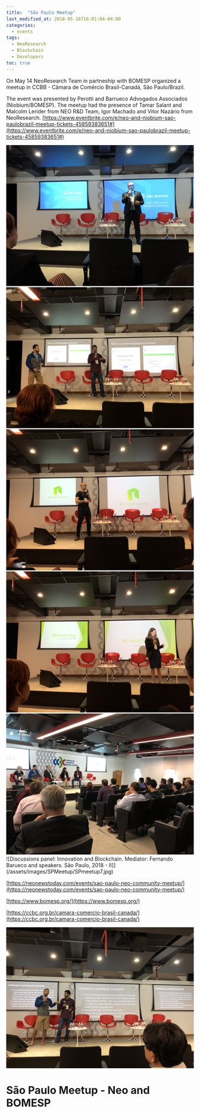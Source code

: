 ```yaml
---
title:  "São Paulo Meetup"
last_modified_at: 2018-05-16T16:01:04-04:00
categories:
  - events
tags:
  - NeoResearch
  - Blockchain
  - Developers
toc: true
---
```


On May 14 NeoResearch Team in partneship with BOMESP organized a meetup in CCBB - Câmara de Comércio Brasil-Canadá, São Paulo/Brazil.

The event was presented by Perotti and Barrueco Advogados Associados (Niobium/BOMESP).
The meetup had the presence of Tamar Salant and Malcolm Lerider from NEO R&D Team, Igor Machado and Vitor Nazário from NeoResearch.
[https://www.eventbrite.com/e/neo-and-niobium-sao-paulobrazil-meetup-tickets-45859383651#](https://www.eventbrite.com/e/neo-and-niobium-sao-paulobrazil-meetup-tickets-45859383651#)


![Fernando Barrueco (Niobium/BOMESP) presentation about: Distributive Economy - tokenization. São Paulo, 2018.](/assets/images/SPMeetup/SPmeetup1.jpg)
![Igor Coelho and Vitor Coelho (NeoResearch) presentation about: New opportunities for the development of distributed applications. São Paulo, 2018 - I](/assets/images/SPMeetup/SPmeetup3.jpg)
![Malcolm Lerider (Neo R&D) presentation about NEO Smart Economy. São Paulo, 2018](/assets/images/SPMeetup/SPmeetup4.jpg)
![Tamar Salant (Neo R&D) presentation about NEO Smart Economy. São Paulo, 2018](/assets/images/SPMeetup/SPmeetup5.jpg)
![Discussions panel: Innovation and Blockchain. Mediator: Fernando Barueco and speakers. São Paulo, 2018 - I](/assets/images/SPMeetup/SPmeetup6.jpg)
![Discussions panel: Innovation and Blockchain. Mediator: Fernando Barueco and speakers. São Paulo, 2018 - II]](/assets/images/SPMeetup/SPmeetup7.jpg)

[https://neonewstoday.com/events/sao-paulo-neo-community-meetup/](https://neonewstoday.com/events/sao-paulo-neo-community-meetup/)

[https://www.bomesp.org/](https://www.bomesp.org/)

[https://ccbc.org.br/camara-comercio-brasil-canada/](https://ccbc.org.br/camara-comercio-brasil-canada/)

![Igor Coelho and Vitor Coelho (NeoResearch) presentation about: New opportunities for the development of distributed applications. São Paulo, 2018 - III](/assets/images/SPMeetup/SPmeetup2.jpg)

# São Paulo Meetup - Neo and BOMESP
